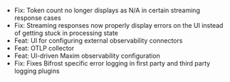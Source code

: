 <!-- The pattern we follow here is to keep the changelog for the latest version -->
<!-- Old changelogs are automatically attached to the GitHub releases -->

- Fix: Token count no longer displays as N/A in certain streaming response cases
- Fix: Streaming responses now properly display errors on the UI instead of getting stuck in processing state
- Feat: UI for configuring external observability connectors
- Feat: OTLP collector
- Feat: UI-driven Maxim observability configuration
- Fix: Fixes Bifrost specific error logging in first party and third party logging plugins
